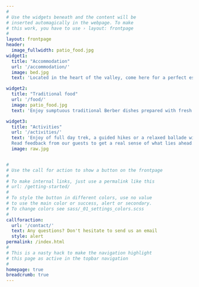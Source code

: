 ```yaml
---
#
# Use the widgets beneath and the content will be
# inserted automagically in the webpage. To make
# this work, you have to use › layout: frontpage
#
layout: frontpage
header:
  image_fullwidth: patio_food.jpg
widget1:
  title: "Accommodation"
  url: '/accommodation/'
  image: bed.jpg
  text: 'Located in the heart of the valley, come here for a perfect escape and experience a life in nature like never before.'

widget2:
  title: "Traditional food"
  url: '/food/'
  image: patio_food.jpg
  text: 'Enjoy sumptuous traditional Berber dishes prepared with fresh ingredients sourced from local farmers and local markets, which will leave your palate satisfied.'

widget3:
  title: "Activities"
  url: '/activities/'
  text: 'Enjoy of full day trek, a guided hikes or a relaxed ballade with mules.
  Read feedback from our guests to get a real sense of what lies ahead.'
  image: raw.jpg


#
# Use the call for action to show a button on the frontpage
#
# To make internal links, just use a permalink like this
# url: /getting-started/
#
# To style the button in different colors, use no value
# to use the main color or success, alert or secondary.
# To change colors see sass/_01_settings_colors.scss
#
callforaction:
  url: '/contact/'
  text: Any questions? Don't hesitate to send us an email
  style: alert
permalink: /index.html
#
# This is a nasty hack to make the navigation highlight
# this page as active in the topbar navigation
#
homepage: true
breadcrumb: true
---
```

<!-- ![mountain_teamaking]({{site.urlimg }}/mountain_teamaking.jpeg){:class="img-responsive"} -->

  <!-- video: '<a href="#" data-reveal-id="videoModal"><img src="http://phlow.github.io/feeling-responsive/images/start-video-feeling-responsive-302x182.jpg" width="302" height="182" alt=""/></a>' -->

<!-- <div id="videoModal" class="reveal-modal large" data-reveal="">
  <div class="flex-video widescreen vimeo" style="display: block;">
    <iframe width="1280" height="720" src="https://www.youtube.com/embed/3b5zCFSmVvU" frameborder="0" allowfullscreen></iframe>
  </div>
  <a class="close-reveal-modal">&#215;</a>
</div> -->
